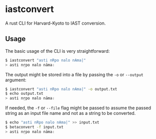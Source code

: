 # iastconvert

A rust CLI for Harvard-Kyoto to IAST conversion.

## Usage

The basic usage of the CLI is very straightforward:

```bash
$ iastconvert "asti nRpo nalo nAma|"
> asti nṛpo nalo nāma।
```

The output might be stored into a file by passing the `-o` or `--output` argument:

```bash
$ iastconvert "asti nRpo nalo nAma|" -o output.txt
$ echo output.txt
> asti nṛpo nalo nāma।
```

If needed, the `-f` or `--file` flag might be passed to assume the passed string as an input file name and not as a string to be converted.

```bash
$ echo "asti nRpo nalo nAma|" >> input.txt
$ betaconvert -f input.txt
> asti nṛpo nalo nāma।
```

